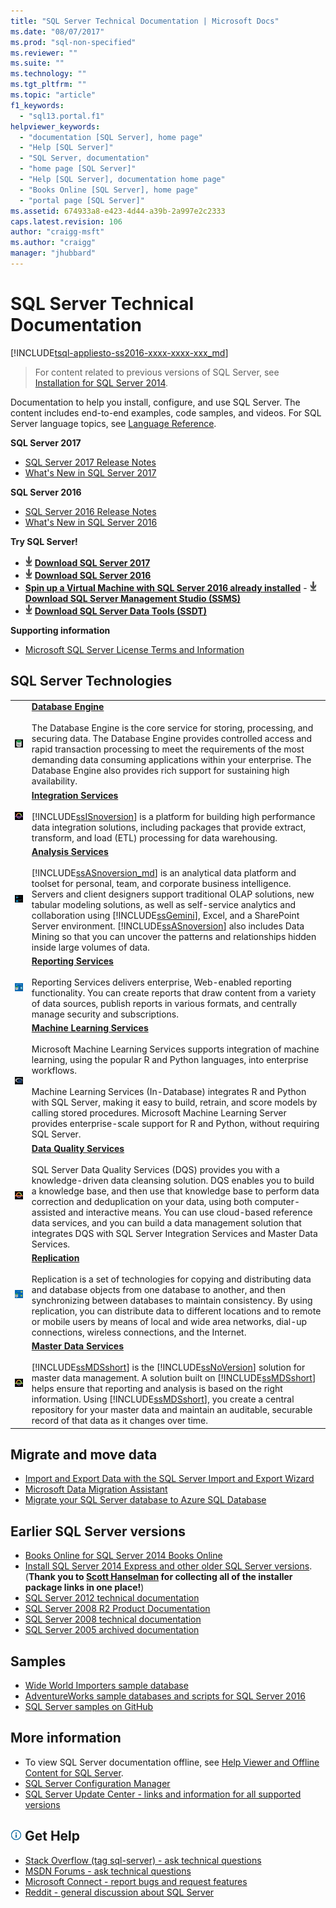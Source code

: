 ```yaml
---
title: "SQL Server Technical Documentation | Microsoft Docs"
ms.date: "08/07/2017"
ms.prod: "sql-non-specified"
ms.reviewer: ""
ms.suite: ""
ms.technology: ""
ms.tgt_pltfrm: ""
ms.topic: "article"
f1_keywords: 
  - "sql13.portal.f1"
helpviewer_keywords: 
  - "documentation [SQL Server], home page"
  - "Help [SQL Server]"
  - "SQL Server, documentation"
  - "home page [SQL Server]"
  - "Help [SQL Server], documentation home page"
  - "Books Online [SQL Server], home page"
  - "portal page [SQL Server]"
ms.assetid: 674933a8-e423-4d44-a39b-2a997e2c2333
caps.latest.revision: 106
author: "craigg-msft"
ms.author: "craigg"
manager: "jhubbard"
---
```

# SQL Server Technical Documentation
[!INCLUDE[tsql-appliesto-ss2016-xxxx-xxxx-xxx_md](../includes/tsql-appliesto-ss2016-xxxx-xxxx-xxx-md.md)]

 > For content related to previous versions of SQL Server, see [Installation for SQL Server 2014](https://msdn.microsoft.com/en-US/library/bb500469(SQL.120).aspx).

Documentation to help you install, configure, and use SQL Server. The content includes end-to-end examples, code samples, and videos. For SQL Server language topics, see [Language Reference](../t-sql/language-reference.md).

**SQL Server 2017**

- [SQL Server 2017 Release Notes](../sql-server/sql-server-2017-release-notes.md)
- [What's New in SQL Server 2017](../sql-server/what-s-new-in-sql-server-2017.md)

**SQL Server 2016**

- [SQL Server 2016 Release Notes](../sql-server/sql-server-2016-release-notes.md)
- [What's New in SQL Server 2016](../sql-server/what-s-new-in-sql-server-2016.md)
    
**Try SQL Server!**    
- [![Download from Evaluation Center](../includes/media/download2.png)](http://go.microsoft.com/fwlink/?LinkID=829477) [**Download SQL Server 2017**](http://go.microsoft.com/fwlink/?LinkID=829477)
- [![Download from Evaluation Center](../includes/media/download2.png)](https://www.microsoft.com/en-us/evalcenter/evaluate-sql-server-2016) [**Download SQL Server 2016**](https://www.microsoft.com/en-us/evalcenter/evaluate-sql-server-2016) 
- **[Spin up a Virtual Machine with SQL Server 2016 already installed](https://azure.microsoft.com/en-us/services/virtual-machines/sql-server/?wt.mc_id=sqL16_vm)**   - [![Download from Evaluation Center](../includes/media/download2.png)](https://msdn.microsoft.com/library/mt238290.aspx) [**Download SQL Server Management Studio (SSMS)**](https://msdn.microsoft.com/library/mt238290.aspx)   
- [![Download from Evaluation Center](../includes/media/download2.png)](../ssdt/download-sql-server-data-tools-ssdt.md) [**Download SQL Server Data Tools (SSDT)**](../ssdt/download-sql-server-data-tools-ssdt.md)
 
**Supporting information**
- [Microsoft SQL Server License Terms and Information](https://www.microsoft.com/en-us/download/details.aspx?id=39299) 
    
## SQL Server Technologies    
    
|||    
|-|-|    
|![SQL database engine](../sql-server/media/sql-database-engine.png "SQL database engine")|**[Database Engine](../database-engine/configure-windows/sql-server-database-engine.md)**<br /><br /> The Database Engine is the core service for storing, processing, and securing data. The Database Engine provides controlled access and rapid transaction processing to meet the requirements of the most demanding data consuming applications within your enterprise. The Database Engine also provides rich support for sustaining high availability.|
|![Integration Services](../sql-server/media/integration-services.png "Integration Services")|**[Integration Services](../integration-services/sql-server-integration-services.md)**<br /><br /> [!INCLUDE[ssISnoversion](../includes/ssisnoversion-md.md)] is a platform for building high performance data integration solutions, including packages that provide extract, transform, and load (ETL) processing for data warehousing.|    
|![Analysis Services](../sql-server/media/analysis-services.png "Analysis Services")|**[Analysis Services](../analysis-services/analysis-services.md)**<br /><br /> [!INCLUDE[ssASnoversion_md](../includes/ssasnoversion-md.md)] is an analytical data platform and toolset for personal, team, and corporate business intelligence. Servers and client designers support traditional OLAP solutions, new tabular modeling solutions, as well as self-service analytics and collaboration using [!INCLUDE[ssGemini](../includes/ssgemini-md.md)], Excel, and a SharePoint Server environment. [!INCLUDE[ssASnoversion](../includes/ssasnoversion-md.md)] also includes Data Mining so that you can uncover the patterns and relationships hidden inside large volumes of data.|    
|![Reporting Services](../sql-server/media/reporting-services.png "Reporting Services")|**[Reporting Services](../reporting-services/create-deploy-and-manage-mobile-and-paginated-reports.md)**<br /><br /> Reporting Services delivers enterprise, Web-enabled reporting functionality.  You can create reports that draw content from a variety of data sources, publish reports in various formats, and centrally manage security and subscriptions.|
|![R Server](../sql-server/media/r-server.png "R Server")|**[Machine Learning Services](../advanced-analytics/r-services/r-services.md)**<br /><br /> Microsoft Machine Learning Services supports integration of machine learning, using the popular R and Python languages, into enterprise workflows.<br /><br /> Machine Learning Services (In-Database) integrates R and Python with SQL Server, making it easy to build, retrain, and score models by calling stored procedures.  Microsoft Machine Learning Server provides enterprise-scale support for R and Python, without requiring SQL Server.|
|![Data Quality Services](../sql-server/media/data-quality-services.png "Data Quality Services")|**[Data Quality Services](../data-quality-services/data-quality-services.md)**<br /><br /> SQL Server Data Quality Services (DQS) provides you with a knowledge-driven data cleansing solution. DQS enables you to build a knowledge base, and then use that knowledge base to perform data correction and deduplication on your data, using both computer-assisted and interactive means. You can use cloud-based reference data services, and you can build a data management solution that integrates DQS with SQL Server Integration Services and Master Data Services.|
|![Replication services](../sql-server/media/replication-services.png "Replication services")|**[Replication](../relational-databases/replication/sql-server-replication.md)**<br /><br /> Replication is a set of technologies for copying and distributing data and database objects from one database to another, and then synchronizing between databases to maintain consistency. By using replication, you can distribute data to different locations and to remote or mobile users by means of local and wide area networks, dial-up connections, wireless connections, and the Internet.|
|![Master Data Services](../sql-server/media/master-data-services.png)|**[Master Data Services](../master-data-services/master-data-services-installation-and-configuration.md)**<br /><br /> [!INCLUDE[ssMDSshort](../includes/ssmdsshort-md.md)] is the [!INCLUDE[ssNoVersion](../includes/ssnoversion-md.md)] solution for master data management. A solution built on [!INCLUDE[ssMDSshort](../includes/ssmdsshort-md.md)] helps ensure that reporting and analysis is based on the right information. Using [!INCLUDE[ssMDSshort](../includes/ssmdsshort-md.md)], you create a central repository for your master data and maintain an auditable, securable record of that data as it changes over time.|

## Migrate and move data
- [Import and Export Data with the SQL Server Import and Export Wizard](../integration-services/import-export-data/import-and-export-data-with-the-sql-server-import-and-export-wizard.md)
- [Microsoft Data Migration Assistant](https://www.microsoft.com/en-us/download/details.aspx?id=53595)
- [Migrate your SQL Server database to Azure SQL Database](https://docs.microsoft.com/en-us/azure/sql-database/sql-database-migrate-your-sql-server-database)

## Earlier SQL Server versions
- [Books Online for SQL Server 2014 Books Online](https://msdn.microsoft.com/library/ms130214(v=sql.120).aspx)
- [Install SQL Server 2014 Express and other older SQL Server versions](http://www.hanselman.com/blog/DownloadSQLServerExpress.aspx). (**Thank you to [Scott Hanselman](http://www.hanselman.com/) for collecting all of the installer package links in one place!**)  
- [SQL Server 2012 technical documentation](https://technet.microsoft.com/library/bb418433(v=sql.10).aspx)  
- [SQL Server 2008 R2 Product Documentation](https://msdn.microsoft.com/library/hh278298(v=sql.10).aspx)  
- [SQL Server 2008 technical documentation](https://msdn.microsoft.com/library/hh994727(v=sql.10).aspx) 
- [SQL Server 2005 archived documentation](https://msdn.microsoft.com/library/hh278313(v=sql.10).aspx)    

## Samples  
- [Wide World Importers sample database](https://msdn.microsoft.com/library/mt734199(v=sql.1).aspx)  
- [AdventureWorks sample databases and scripts for SQL Server 2016](https://www.microsoft.com/en-us/download/details.aspx?id=49502) 
- [SQL Server samples on GitHub](https://github.com/Microsoft/sql-server-samples) 
   
 ## More information   
+ To view SQL Server documentation offline, see [Help Viewer and Offline Content for SQL Server](../release-notes/sql-server-help-installation.md).
+ [SQL Server Configuration Manager](../relational-databases/sql-server-configuration-manager.md)
+ [SQL Server Update Center - links and information for all supported versions](https://msdn.microsoft.com/library/ff803383.aspx)
  
##  ![info_tip](../sql-server/media/info-tip.png) Get Help 
- [Stack Overflow (tag sql-server) - ask technical questions](http://stackoverflow.com/questions/tagged/sql-server)
- [MSDN Forums - ask technical questions](https://social.msdn.microsoft.com/Forums/en-US/home?category=sqlserver)
- [Microsoft Connect - report bugs and request features](https://connect.microsoft.com/SQLServer/Feedback)
- [Reddit - general discussion about SQL Server](https://www.reddit.com/r/SQLServer/)
